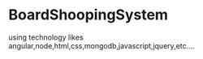 # BoardShoopingSystem
 
using technology likes angular,node,html,css,mongodb,javascript,jquery,etc....
